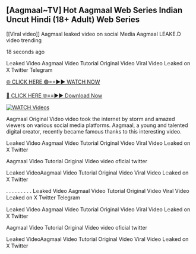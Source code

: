 ## [Aagmaal~TV] Hot Aagmaal Web Series Indian Uncut Hindi (18+ Adult) Web Series

[[Viral video]] Aagmaal leaked video on social Media Aagmaal LEAKE.D video trending

18 seconds ago

L𝚎aked Video Aagmaal Video Tutorial Original Video Viral Video L𝚎aked on X Twitter Telegram

[🌐 CLICK HERE 🟢==►► WATCH NOW](https://azvirallink.blogspot.com/2025/01/viral-video-new-year-2025.html)

[🔴 CLICK HERE 🌐==►► Download Now](https://azvirallink.blogspot.com/2025/01/viral-video-new-year-2025.html)

[![WATCH Videos](https://i.imgur.com/6ooyjBv.gif)](https://azvirallink.blogspot.com/2025/01/viral-video-new-year-2025.html)

Aagmaal Original Video video took the internet by storm and amazed viewers on various social media platforms. Aagmaal, a young and talented digital creator, recently became famous thanks to this interesting video.

L𝚎aked Video Aagmaal Video Tutorial Original Video Viral Video L𝚎aked on X Twitter

Aagmaal Video Tutorial Original Video video oficial twitter

L𝚎aked VideoAagmaal Video Tutorial Original Video Viral Video L𝚎aked on X Twitter

. . . . . . . . . L𝚎aked Video Aagmaal Video Tutorial Original Video Viral Video L𝚎aked on X Twitter Telegram

L𝚎aked Video Aagmaal Video Tutorial Original Video Viral Video L𝚎aked on X Twitter

Aagmaal Video Tutorial Original Video video oficial twitter

L𝚎aked VideoAagmaal Video Tutorial Original Video Viral Video L𝚎aked on X Twitter